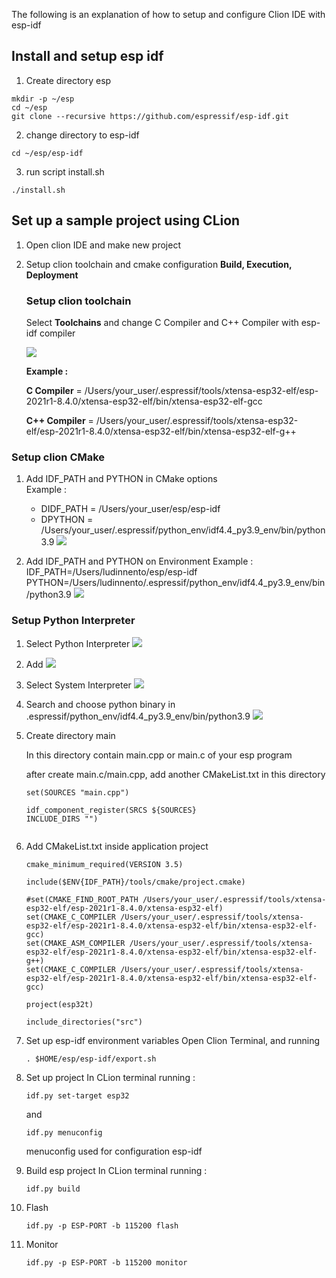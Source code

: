 The following is an explanation of how to setup and configure Clion IDE with esp-idf

## Install and setup esp idf

1. Create directory esp

```
mkdir -p ~/esp
cd ~/esp
git clone --recursive https://github.com/espressif/esp-idf.git
```

2. change directory to esp-idf

```
cd ~/esp/esp-idf
```

3. run script install.sh

```
./install.sh
```

## Set up a sample project using CLion

1. Open clion IDE and make new project
2. Setup clion toolchain and cmake configuration **Build, Execution, Deployment**

   ### Setup clion toolchain
   Select **Toolchains** and change C Compiler and C++ Compiler with esp-idf compiler

   ![](img/1.png)

   **Example :**

   **C Compiler** =
   /Users/your_user/.espressif/tools/xtensa-esp32-elf/esp-2021r1-8.4.0/xtensa-esp32-elf/bin/xtensa-esp32-elf-gcc

   **C++ Compiler** =
   /Users/your_user/.espressif/tools/xtensa-esp32-elf/esp-2021r1-8.4.0/xtensa-esp32-elf/bin/xtensa-esp32-elf-g++

### Setup clion CMake

1. Add IDF_PATH and PYTHON in CMake options
   <br>
   Example :
   <br>
    - DIDF_PATH = /Users/your_user/esp/esp-idf
      <br>
    - DPYTHON = /Users/your_user/.espressif/python_env/idf4.4_py3.9_env/bin/python3.9
      ![](img/2.png)

2. Add IDF_PATH and PYTHON on Environment
   Example :
   <br>
   IDF_PATH=/Users/ludinnento/esp/esp-idf
   <br>
   PYTHON=/Users/ludinnento/.espressif/python_env/idf4.4_py3.9_env/bin/python3.9
   ![](img/3.png)

### Setup Python Interpreter

1. Select Python Interpreter
   ![](img/4.png)
2. Add
   ![](img/5.png)
3. Select System Interpreter
   ![](img/6.png)
4. Search and choose python binary in .espressif/python_env/idf4.4_py3.9_env/bin/python3.9
   ![](img/7.png)


3. Create directory main

   In this directory contain main.cpp or main.c of your esp program

   after create main.c/main.cpp, add another CMakeList.txt in this directory
    ```
    set(SOURCES "main.cpp")

    idf_component_register(SRCS ${SOURCES}
    INCLUDE_DIRS "")
        
    ```

5. Add CMakeList.txt inside application project

    ```
    cmake_minimum_required(VERSION 3.5)

    include($ENV{IDF_PATH}/tools/cmake/project.cmake)

    #set(CMAKE_FIND_ROOT_PATH /Users/your_user/.espressif/tools/xtensa-esp32-elf/esp-2021r1-8.4.0/xtensa-esp32-elf)
    set(CMAKE_C_COMPILER /Users/your_user/.espressif/tools/xtensa-esp32-elf/esp-2021r1-8.4.0/xtensa-esp32-elf/bin/xtensa-esp32-elf-gcc)
    set(CMAKE_ASM_COMPILER /Users/your_user/.espressif/tools/xtensa-esp32-elf/esp-2021r1-8.4.0/xtensa-esp32-elf/bin/xtensa-esp32-elf-g++)
    set(CMAKE_C_COMPILER /Users/your_user/.espressif/tools/xtensa-esp32-elf/esp-2021r1-8.4.0/xtensa-esp32-elf/bin/xtensa-esp32-elf-gcc)

    project(esp32t)

    include_directories("src")
    ```
6. Set up esp-idf environment variables
   Open Clion Terminal, and running
    ```
    . $HOME/esp/esp-idf/export.sh
    ```

7. Set up project
   In CLion terminal running :
    ```
    idf.py set-target esp32
    ```
   and
    ```
    idf.py menuconfig
    ```
   menuconfig used for configuration esp-idf

7. Build esp project
   In CLion terminal running :
    ```
    idf.py build
    ```

8. Flash
     ```
     idf.py -p ESP-PORT -b 115200 flash 
     ```

9. Monitor
    ```
    idf.py -p ESP-PORT -b 115200 monitor  
